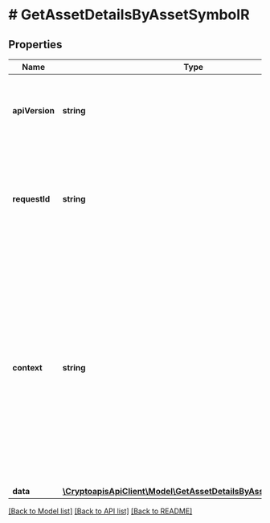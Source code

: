 # # GetAssetDetailsByAssetSymbolR

## Properties

Name | Type | Description | Notes
------------ | ------------- | ------------- | -------------
**apiVersion** | **string** | Specifies the version of the API that incorporates this endpoint. |
**requestId** | **string** | Defines the ID of the request. The &#x60;requestId&#x60; is generated by Crypto APIs and it&#39;s unique for every request. |
**context** | **string** | In batch situations the user can use the context to correlate responses with requests. This property is present regardless of whether the response was successful or returned as an error. &#x60;context&#x60; is specified by the user. | [optional]
**data** | [**\CryptoapisApiClient\Model\GetAssetDetailsByAssetSymbolRData**](GetAssetDetailsByAssetSymbolRData.md) |  |

[[Back to Model list]](../../README.md#models) [[Back to API list]](../../README.md#endpoints) [[Back to README]](../../README.md)
